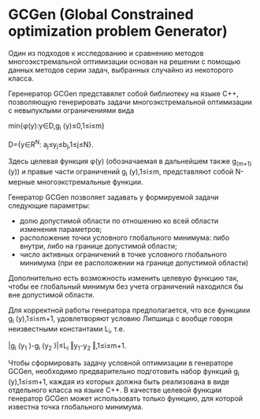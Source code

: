 GCGen  (Global Constrained optimization problem Generator)
 ==============================

Один из подходов к исследованию и сравнению методов многоэкстремальной оптимизации основан на решении с помощью данных методов серии задач, выбранных случайно из некоторого класса. 

Геренератор GCGen представялет собой библиотеку на языке C++, позволяющую генерировать задачи многоэкстремальной оптимизации с невыпуклыми ограничениями вида 

min{φ(y):y∈D,g<sub>i</sub> (y)≤0,1≤i≤m}			
	
D={y∈R<sup>N</sup>: a<sub>j</sub>≤y<sub>j</sub>≤b<sub>j</sub>,1≤j≤N}.
	
Здесь целевая функция φ(y) (обозначаемая в дальнейшем также g<sub>(m+1)</sub> (y)) и правые части ограничений g<sub>i</sub> (y),1≤i≤m, представляют собой N-мерные многоэкстремальные функции.

Генератор GCGen позволяет задавать у формируемой задачи следующие параметры:
* долю допустимой области по отношению ко всей области изменения параметров;
* расположение точки условного глобального минимума: либо внутри, либо на границе допустимой области;
* число активных ограничений в точке условного глобального минимума (при ее расположении на границе допустимой области)

Дополнительно есть возможность изменить целевую функцию так, чтобы ее глобальный минимум без учета ограничений находился бы вне допустимой области.

Для корректной работы генератора предполагается, что все функциии g<sub>i</sub> (y),1≤i≤m+1, удовлетворяют условию Липшица с вообще говоря неизвестными константами L<sub>i</sub>, т.е.

|g<sub>i</sub> (y<sub>1</sub> )-g<sub>i</sub> (y<sub>2</sub> )|≤L<sub>i</sub> ‖y<sub>1</sub>-y<sub>2</sub> ‖,1≤i≤m+1.

Чтобы сформировать задачу условной оптимизации в генераторе GCGen, необходимо предварительно подготовить набор функций g<sub>i</sub> (y),1≤i≤m+1, каждая из которых должна быть реализована в виде отдельного класса на языке C++. В качестве целевой функции генератор GCGen может использовать только функцию, для которой известна точка глобального минимума.
